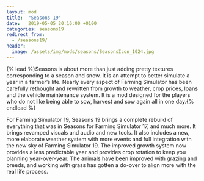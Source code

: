 ```yaml
---
layout: mod
title:  "Seasons 19"
date:   2019-05-05 20:16:00 +0100
categories: seasons19
redirect_from:
  - /seasons19/
header:
  image: /assets/img/mods/seasons/SeasonsIcon_1024.jpg
---
```


{% lead %}Seasons is about more than just adding pretty textures corresponding to a season and snow. It is an attempt to better simulate a year in a farmer’s life. Nearly every aspect of Farming Simulator has been carefully rethought and rewritten from growth to weather, crop prices, loans and the vehicle maintenance system. It is a mod designed for the players who do not like being able to sow, harvest and sow again all in one day.{% endlead %}

For Farming Simulator 19, Seasons 19 brings a complete rebuild of everything that was in Seasons for Farming Simulator 17, and much more. It brings revamped visuals and audio and new tools. It also includes a new, more elaborate weather system with more events and full integration with the new sky of Farming Simulator 19. The improved growth system now provides a less predictable year and provides crop rotation to keep you planning year-over-year. The animals have been improved with grazing and breeds, and working with grass has gotten a do-over to align more with the real life process.
